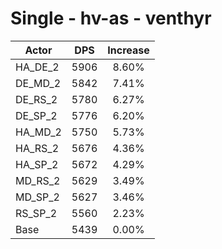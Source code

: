 # Single - hv-as - venthyr
| Actor | DPS | Increase |
|---|:---:|:---:|
|HA_DE_2|5906|8.60%|
|DE_MD_2|5842|7.41%|
|DE_RS_2|5780|6.27%|
|DE_SP_2|5776|6.20%|
|HA_MD_2|5750|5.73%|
|HA_RS_2|5676|4.36%|
|HA_SP_2|5672|4.29%|
|MD_RS_2|5629|3.49%|
|MD_SP_2|5627|3.46%|
|RS_SP_2|5560|2.23%|
|Base|5439|0.00%|
